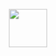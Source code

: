 <div id="header" align="center">
  <img src="https://giphy.com/gifs/logo-roar-mgm-aOIa4DvGN4M5q" width="70"/>
</div>
